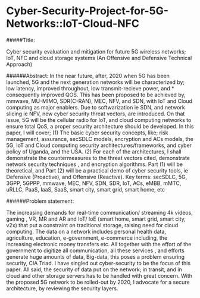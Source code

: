 

# Cyber-Security-Project-for-5G-Networks::IoT-Cloud-NFC


#####Title:

Cyber security evaluation and mitigation for future 5G wireless networks; IoT, NFC and cloud storage systems
(An Offensive and Defensive Technical Approach)

######Abstract:
In the near future, after, 2020 when 5G has been launched, 5G and the next generation networks will be characterized by; low latency, improved throughout, low transmit-recieve power, and * consequently improved QOS. This has been proposed to be achieved by, mmwave, MU-MIMO, SDR(C-RAN), MEC, NFV, and SDN, with IoT and Cloud computing as major enablers. Due to softwarization ie SDN, and network slicing ie NFV, new cyber security threat vectors, are introduced. On that issue, 5G will be the cellular radio for IoT, and cloud computing networks to ensure total QoS, a proper security architecture should be developed. In this paper, I will cover; (1) The basic cyber security concepts, like; risk management, assurance, secSDLC models, encryption and ACs models,  the 5G, IoT and Cloud computing security architectures/frameworks, and cyber policy of Uganda, and the USA. (2)  For each of the architectures, I shall demonstrate the countermeasures to the threat vectors cited, demonstrate network security techniques , and encryption algorithms. Part (1) will be theoretical, and Part (2) will be a practical demo of cyber security tools, ie Defensive (Proactive), and Offensive (Reactive).
Key terms: secSDLC, 5G, 3GPP, 5GPPP, mmwave, MEC, NFV, SDN, SDR, IoT, ACs, eMBB, mMTC, uRLLC, PaaS, IaaS, SaaS, smart city, smart grid, smart home, etc

######Problem statement:

The increasing demands for real-time communication/ streaming 4k videos, gaming , VR, MR and AR and IoT/ IoE (smart home,  smart grid, smart city, v2x) that put a constraint on traditional storage, raising need for cloud computing. The data on a network includes personal health data, agriculture, education, e-government, e-commerce including, the increasing electronic money transfers etc. All together  with the effort of the government to digitize all communication, all these services , and efforts generate huge amounts of data, Big-data, this poses a problem ensuring security, CIA Triad. I have singled out cyber-security to be the focus of this paper. All said, the security of data put on the network; in transit, and in cloud and other storage servers has to be handled with great concern. With the proposed 5G network to be rolled-out by 2020, I advocate for a secure architecture, by reviewing the security  layers. 
